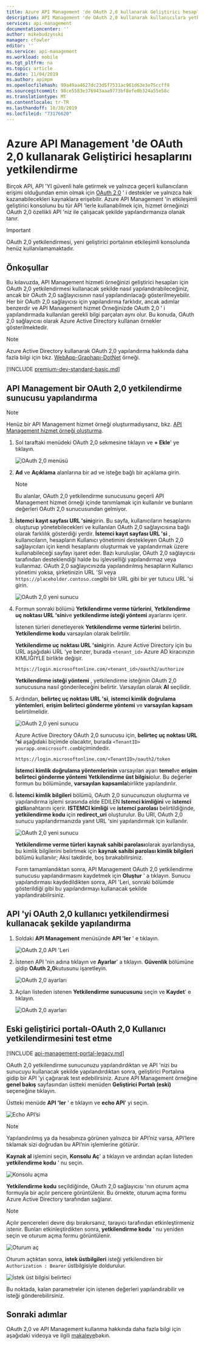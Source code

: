 ```yaml
---
title: Azure API Management 'de OAuth 2,0 kullanarak Geliştirici hesaplarını yetkilendir | Microsoft Docs
description: API Management 'de OAuth 2,0 kullanarak kullanıcılara yetki verme hakkında bilgi edinin.
services: api-management
documentationcenter: ''
author: mikebudzynski
manager: cfowler
editor: ''
ms.service: api-management
ms.workload: mobile
ms.tgt_pltfrm: na
ms.topic: article
ms.date: 11/04/2019
ms.author: apimpm
ms.openlocfilehash: 99a49aa4627dc23d5f7531ac961d63e3e75ccff9
ms.sourcegitcommit: 98ce5583e376943aaa9773bf8efe0b324a55e58c
ms.translationtype: MT
ms.contentlocale: tr-TR
ms.lasthandoff: 10/30/2019
ms.locfileid: "73176620"
---
```

# <a name="how-to-authorize-developer-accounts-using-oauth-20-in-azure-api-management"></a>Azure API Management 'de OAuth 2,0 kullanarak Geliştirici hesaplarını yetkilendirme

Birçok API, API 'YI güvenli hale getirmek ve yalnızca geçerli kullanıcıların erişimi olduğundan emin olmak için [OAuth 2,0](https://oauth.net/2/) ' i destekler ve yalnızca hak kazanabilecekleri kaynaklara erişebilir. Azure API Management 'in etkileşimli geliştirici konsolunu bu tür API 'lerle kullanabilmek için, hizmet örneğinizi OAuth 2,0 özellikli API 'niz ile çalışacak şekilde yapılandırmanıza olanak tanır.

> [!IMPORTANT]
> OAuth 2,0 yetkilendirmesi, yeni geliştirici portalının etkileşimli konsolunda henüz kullanılamamaktadır.

## <a name="prerequisites"> </a>Önkoşullar

Bu kılavuzda, API Management hizmeti örneğinizi geliştirici hesapları için OAuth 2,0 yetkilendirmesi kullanacak şekilde nasıl yapılandırabileceğiniz, ancak bir OAuth 2,0 sağlayıcısının nasıl yapılandırılacağı gösterilmeyebilir. Her bir OAuth 2,0 sağlayıcısı için yapılandırma farklıdır, ancak adımlar benzerdir ve API Management hizmet Örneğinizde OAuth 2,0 ' i yapılandırmada kullanılan gerekli bilgi parçaları aynı olur. Bu konuda, OAuth 2,0 sağlayıcısı olarak Azure Active Directory kullanan örnekler gösterilmektedir.

> [!NOTE]
> Azure Active Directory kullanarak OAuth 2,0 yapılandırma hakkında daha fazla bilgi için bkz. [WebApp-Graphapı-DotNet][WebApp-GraphAPI-DotNet] örneği.

[!INCLUDE [premium-dev-standard-basic.md](../../includes/api-management-availability-premium-dev-standard-basic.md)]

## <a name="step1"> </a>API Management bir OAuth 2,0 yetkilendirme sunucusu yapılandırma

> [!NOTE]
> Henüz bir API Management hizmet örneği oluşturmadıysanız, bkz. [API Management hizmet örneği oluşturma][Create an API Management service instance].

1. Sol taraftaki menüdeki OAuth 2,0 sekmesine tıklayın ve **+ Ekle**' ye tıklayın.

    ![OAuth 2,0 menüsü](./media/api-management-howto-oauth2/oauth-01.png)

2. **Ad** ve **Açıklama** alanlarına bir ad ve isteğe bağlı bir açıklama girin.

    > [!NOTE]
    > Bu alanlar, OAuth 2,0 yetkilendirme sunucusunu geçerli API Management hizmet örneği içinde tanımlamak için kullanılır ve bunların değerleri OAuth 2,0 sunucusundan gelmiyor.

3. **İstemci kayıt sayfası URL 'sini**girin. Bu sayfa, kullanıcıların hesaplarını oluşturup yönetebilecekleri ve kullanılan OAuth 2,0 sağlayıcısına bağlı olarak farklılık gösterdiği yerdir. **İstemci kayıt sayfası URL 'si** , kullanıcıların, hesapların Kullanıcı yönetimini destekleyen OAuth 2,0 sağlayıcıları için kendi hesaplarını oluşturmak ve yapılandırmak üzere kullanabileceği sayfayı işaret eder. Bazı kuruluşlar, OAuth 2,0 sağlayıcısı tarafından desteklendiği halde bu işlevselliği yapılandırmaz veya kullanmaz. OAuth 2,0 sağlayıcınızda yapılandırılmış hesapların Kullanıcı yönetimi yoksa, şirketinizin URL 'SI veya `https://placeholder.contoso.com`gibi bir URL gibi bir yer tutucu URL 'si girin.

    ![OAuth 2,0 yeni sunucu](./media/api-management-howto-oauth2/oauth-02.png)

4. Formun sonraki bölümü **Yetkilendirme verme türlerini**, **Yetkilendirme uç noktası URL 'sini**ve **yetkilendirme isteği yöntemi** ayarlarını içerir.

    İstenen türleri denetleyerek **Yetkilendirme verme türlerini** belirtin. **Yetkilendirme kodu** varsayılan olarak belirtilir.

    **Yetkilendirme uç noktası URL 'sini**girin. Azure Active Directory için bu URL aşağıdaki URL 'ye benzer, burada `<tenant_id>` Azure AD kiracınızın KIMLIĞIYLE birlikte değişir.

    `https://login.microsoftonline.com/<tenant_id>/oauth2/authorize`

    **Yetkilendirme isteği yöntemi** , yetkilendirme isteğinin OAuth 2,0 sunucusuna nasıl gönderileceğini belirtir. Varsayılan olarak **Al** seçilidir.

5. Ardından, **belirteç uç noktası URL 'si**, **istemci kimlik doğrulama yöntemleri**, **erişim belirteci gönderme yöntemi** ve **varsayılan kapsam** belirtilmelidir.

    ![OAuth 2,0 yeni sunucu](./media/api-management-howto-oauth2/oauth-03.png)

    Azure Active Directory OAuth 2,0 sunucusu için, **belirteç uç noktası URL 'si** aşağıdaki biçimde olacaktır, burada `<TenantID>` `yourapp.onmicrosoft.com`biçimindedir.

    `https://login.microsoftonline.com/<TenantID>/oauth2/token`

    **İstemci kimlik doğrulama yöntemlerinin** varsayılan ayarı **temel**ve **erişim belirteci gönderme yöntemi** **Yetkilendirme üst bilgisi**olur. Bu değerler formun bu bölümünde, **varsayılan kapsamla**birlikte yapılandırılır.

6. **İstemci kimlik bilgileri** bölümü, OAuth 2,0 sunucunuzun oluşturma ve yapılandırma işlemi sırasında elde EDILEN **Istemci kimliğini** ve **istemci gizli**anahtarını içerir. **ISTEMCI kimliği** ve **istemci parolası** belirtildiğinde, **yetkilendirme kodu** için **redirect_uri** oluşturulur. Bu URI, OAuth 2,0 sunucu yapılandırmanızda yanıt URL 'sini yapılandırmak için kullanılır.

    ![OAuth 2,0 yeni sunucu](./media/api-management-howto-oauth2/oauth-04.png)

    **Yetkilendirme verme türleri** **kaynak sahibi parolası**olarak ayarlandıysa, bu kimlik bilgilerini belirtmek için **kaynak sahibi parolası kimlik bilgileri** bölümü kullanılır; Aksi takdirde, boş bırakabilirsiniz.

    Form tamamlandıktan sonra, API Management OAuth 2,0 yetkilendirme sunucusu yapılandırmasını kaydetmek için **Oluştur** ' a tıklayın. Sunucu yapılandırması kaydedildikten sonra, API 'Leri, sonraki bölümde gösterildiği gibi bu yapılandırmayı kullanacak şekilde yapılandırabilirsiniz.

## <a name="step2"> </a>API 'yi OAuth 2,0 kullanıcı yetkilendirmesi kullanacak şekilde yapılandırma

1. Soldaki **API Management** menüsünde **API 'ler** ' e tıklayın.

    ![OAuth 2,0 API 'Leri](./media/api-management-howto-oauth2/oauth-05.png)

2. İstenen API 'nin adına tıklayın ve **Ayarlar**' a tıklayın. **Güvenlik** bölümüne gidip **OAuth 2,0**kutusunu işaretleyin.

    ![OAuth 2,0 ayarları](./media/api-management-howto-oauth2/oauth-06.png)

3. Açılan listeden istenen **Yetkilendirme sunucusunu** seçin ve **Kaydet**' e tıklayın.

    ![OAuth 2,0 ayarları](./media/api-management-howto-oauth2/oauth-07.png)

## <a name="step3"> </a>Eski geliştirici portalı-OAuth 2,0 Kullanıcı yetkilendirmesini test etme

[!INCLUDE [api-management-portal-legacy.md](../../includes/api-management-portal-legacy.md)]

OAuth 2,0 yetkilendirme sunucunuzu yapılandırdıktan ve API 'nizi bu sunucuyu kullanacak şekilde yapılandırdıktan sonra, geliştirici Portalına gidip bir API 'yi çağırarak test edebilirsiniz. Azure API Management örneğine **genel bakış** sayfasından üstteki menüden **Geliştirici Portalı (eski)** seçeneğine tıklayın.

Üstteki menüde **API 'ler** ' e tıklayın ve **echo API**' yi seçin.

![Echo API’si][api-management-apis-echo-api]

> [!NOTE]
> Yapılandırılmış ya da hesabınıza görünen yalnızca bir API’niz varsa, API’lere tıklamak sizi doğrudan bu API’nin işlemlerine götürür.

**Kaynak al** işlemini seçin, **Konsolu Aç**' a tıklayın ve ardından açılan listeden **yetkilendirme kodu** ' nu seçin.

![Konsolu açma][api-management-open-console]

**Yetkilendirme kodu** seçildiğinde, OAuth 2,0 sağlayıcısı 'nın oturum açma formuyla bir açılır pencere görüntülenir. Bu örnekte, oturum açma formu Azure Active Directory tarafından sağlanır.

> [!NOTE]
> Açılır pencereleri devre dışı bırakırsanız, tarayıcı tarafından etkinleştirmeniz istenir. Bunları etkinleştirdikten sonra, **yetkilendirme kodu** ' nu yeniden seçin ve oturum açma formu görüntülenir.

![Oturum aç][api-management-oauth2-signin]

Oturum açtıktan sonra, **istek üstbilgileri** isteği yetkilendiren bir `Authorization : Bearer` üstbilgisiyle doldurulur.

![İstek üst bilgisi belirteci][api-management-request-header-token]

Bu noktada, kalan parametreler için istenen değerleri yapılandırabilir ve isteği gönderebilirsiniz.

## <a name="next-steps"></a>Sonraki adımlar

OAuth 2,0 ve API Management kullanma hakkında daha fazla bilgi için aşağıdaki videoya ve ilgili [makaleye](api-management-howto-protect-backend-with-aad.md)bakın.

[api-management-oauth2-signin]: ./media/api-management-howto-oauth2/api-management-oauth2-signin.png
[api-management-request-header-token]: ./media/api-management-howto-oauth2/api-management-request-header-token.png
[api-management-open-console]: ./media/api-management-howto-oauth2/api-management-open-console.png
[api-management-apis-echo-api]: ./media/api-management-howto-oauth2/api-management-apis-echo-api.png

[How to add operations to an API]: api-management-howto-add-operations.md
[How to add and publish a product]: api-management-howto-add-products.md
[Monitoring and analytics]: api-management-monitoring.md
[Add APIs to a product]: api-management-howto-add-products.md#add-apis
[Publish a product]: api-management-howto-add-products.md#publish-product
[Get started with Azure API Management]: get-started-create-service-instance.md
[API Management policy reference]: api-management-policy-reference.md
[Caching policies]: api-management-policy-reference.md#caching-policies
[Create an API Management service instance]: get-started-create-service-instance.md

[https://oauth.net/2/]: https://oauth.net/2/
[WebApp-GraphAPI-DotNet]: https://github.com/AzureADSamples/WebApp-GraphAPI-DotNet

[Prerequisites]: #prerequisites
[Configure an OAuth 2.0 authorization server in API Management]: #step1
[Configure an API to use OAuth 2.0 user authorization]: #step2
[Test the OAuth 2.0 user authorization in the Developer Portal]: #step3
[Next steps]: #next-steps

